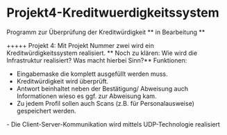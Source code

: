 # Projekt4-Kreditwuerdigkeitssystem

Programm zur Überprüfung der Kreditwürdigkeit ** in Bearbeitung **

+++++ Projekt 4:      Mit Projekt Nummer zwei wird ein Kreditwürdigkeitssystem realisiert. \*\* Noch zu klären: Wie wird die Infrastruktur realisiert? Was macht hierbei Sinn?\*\*
Funktionen:
- Eingabemaske die komplett ausgefüllt werden muss.
- Kreditwürdigkeit wird überprüft.
- Antwort beinhaltet neben der Bestätigung/ Abweisung auch Informationen wieso es ggf. zur Abweisung kam.
- Zu jedem Profil sollen auch Scans (z.B. für Personalausweise) gespeichert werden.

\- Die Client-Server-Kommunikation wird mittels UDP-Technologie realisiert

